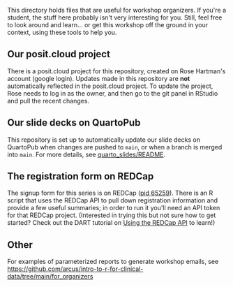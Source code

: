 This directory holds files that are useful for workshop organizers. 
If you're a student, the stuff here probably isn't very interesting for you. 
Still, feel free to look around and learn... or get this workshop off the ground in your context, using these tools to help you.

## Our posit.cloud project

There is a posit.cloud project for this repository, created on Rose Hartman's account (google login).
Updates made in this repository are **not** automatically reflected in the posit.cloud project. 
To update the project, Rose needs to log in as the owner, and then go to the git panel in RStudio and pull the recent changes. 

## Our slide decks on QuartoPub

This repository is set up to automatically update our slide decks on QuartoPub when changes are pushed to `main`, or when a branch is merged into `main`.
For more details, see [quarto_slides/README](https://github.com/arcus/r102/blob/main/quarto_slides/README.md).

## The registration form on REDCap

The signup form for this series is on REDCap ([pid 65259](https://redcap.chop.edu/redcap_v14.1.2/index.php?pid=65259)). 
There is an R script that uses the REDCap API to pull down registration information and provide a few useful summaries; in order to run it you'll need an API token for that REDCap project. 
(Interested in trying this but not sure how to get started? Check out the DART tutorial on [Using the REDCap API](https://liascript.github.io/course/?https://raw.githubusercontent.com/arcus/education_modules/main/using_redcap_api/using_redcap_api.md) to learn!)

## Other

For examples of parameterized reports to generate workshop emails, see https://github.com/arcus/intro-to-r-for-clinical-data/tree/main/for_organizers 
